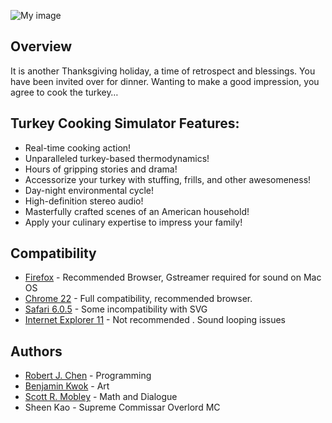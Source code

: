 ![My image](https://raw.github.com/fernjager/game-off-2013/formula/Main-Screen-MockupV11-24.png)

## Overview

It is another Thanksgiving holiday, a time of retrospect and blessings.
You have been invited over for dinner.
Wanting to make a good impression, you agree to cook the turkey…

## Turkey Cooking Simulator Features:
* Real-time cooking action!
* Unparalleled turkey-based thermodynamics!
* Hours of gripping stories and drama!
* Accessorize your turkey with stuffing, frills, and other awesomeness!
* Day-night environmental cycle!
* High-definition stereo audio!
* Masterfully crafted scenes of an American household!
* Apply your culinary expertise to impress your family!


## Compatibility
* [Firefox](www.firefox.com) - Recommended  Browser, Gstreamer required for sound on Mac OS
* [Chrome 22](https://www.google.com/intl/en/chrome/) - Full compatibility, recommended browser.
* [Safari 6.0.5](http://www.apple.com/safari/) - Some incompatibility with SVG
* [Internet Explorer 11](http://windows.microsoft.com/en-us/internet-explorer/download-ie) - Not recommended . Sound looping issues

## Authors

* [Robert J. Chen](http://fernjager.net) - Programming
* [Benjamin Kwok](tengen1112@gmail.com) - Art
* [Scott R. Mobley](http://www.linkedin.com/in/mobleyscott) - Math and Dialogue
* Sheen Kao -  Supreme Commissar Overlord MC 

